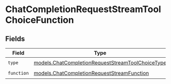 # ChatCompletionRequestStreamToolChoiceFunction


## Fields

| Field                                                                                                      | Type                                                                                                       | Required                                                                                                   | Description                                                                                                |
| ---------------------------------------------------------------------------------------------------------- | ---------------------------------------------------------------------------------------------------------- | ---------------------------------------------------------------------------------------------------------- | ---------------------------------------------------------------------------------------------------------- |
| `type`                                                                                                     | [models.ChatCompletionRequestStreamToolChoiceType](../models/chatcompletionrequeststreamtoolchoicetype.md) | :heavy_check_mark:                                                                                         | N/A                                                                                                        |
| `function`                                                                                                 | [models.ChatCompletionRequestStreamFunction](../models/chatcompletionrequeststreamfunction.md)             | :heavy_check_mark:                                                                                         | N/A                                                                                                        |